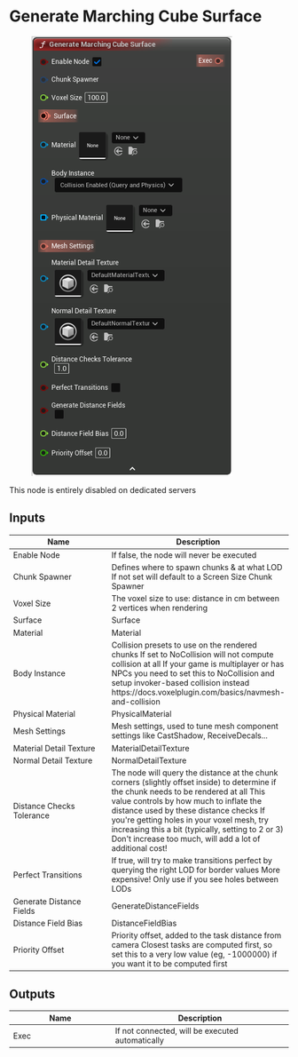 # Generate Marching Cube Surface

<div align="left" data-full-width="false"><figure><img src="../../../api/Exec Nodes/Generate_Marching_Cube_Surface.png" alt=""><figcaption></figcaption></figure></div>

This node is entirely disabled on dedicated servers

## Inputs

<table><thead><tr><th width="170">Name</th><th>Description</th></tr></thead><tbody><tr><td>Enable Node</td><td>If false, the node will never be executed</td></tr><tr><td>Chunk Spawner</td><td>Defines where to spawn chunks &#x26; at what LOD If not set will default to a Screen Size Chunk Spawner</td></tr><tr><td>Voxel Size</td><td>The voxel size to use: distance in cm between 2 vertices when rendering</td></tr><tr><td>Surface</td><td>Surface</td></tr><tr><td>Material</td><td>Material</td></tr><tr><td>Body Instance</td><td>Collision presets to use on the rendered chunks If set to NoCollision will not compute collision at all If your game is multiplayer or has NPCs you need to set this to NoCollision and setup invoker-based collision instead https://docs.voxelplugin.com/basics/navmesh-and-collision</td></tr><tr><td>Physical Material</td><td>PhysicalMaterial</td></tr><tr><td>Mesh Settings</td><td>Mesh settings, used to tune mesh component settings like CastShadow, ReceiveDecals...</td></tr><tr><td>Material Detail Texture</td><td>MaterialDetailTexture</td></tr><tr><td>Normal Detail Texture</td><td>NormalDetailTexture</td></tr><tr><td>Distance Checks Tolerance</td><td>The node will query the distance at the chunk corners (slightly offset inside) to determine if the chunk needs to be rendered at all This value controls by how much to inflate the distance used by these distance checks If you're getting holes in your voxel mesh, try increasing this a bit (typically, setting to 2 or 3) Don't increase too much, will add a lot of additional cost!</td></tr><tr><td>Perfect Transitions</td><td>If true, will try to make transitions perfect by querying the right LOD for border values More expensive! Only use if you see holes between LODs</td></tr><tr><td>Generate Distance Fields</td><td>GenerateDistanceFields</td></tr><tr><td>Distance Field Bias</td><td>DistanceFieldBias</td></tr><tr><td>Priority Offset</td><td>Priority offset, added to the task distance from camera Closest tasks are computed first, so set this to a very low value (eg, -1000000) if you want it to be computed first</td></tr></tbody></table>

## Outputs

<table><thead><tr><th width="170">Name</th><th>Description</th></tr></thead><tbody><tr><td>Exec</td><td>If not connected, will be executed automatically</td></tr></tbody></table>
